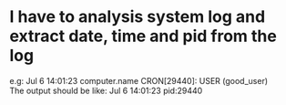 # I have to analysis system log and extract date, time and pid from the log <br>
e.g: Jul 6 14:01:23 computer.name CRON[29440]: USER (good_user) <br>
The output should be like: Jul 6 14:01:23 pid:29440
